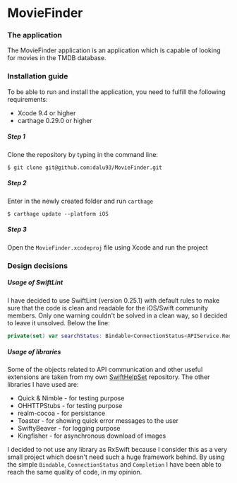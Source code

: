 # MovieFinder
### The application
The MovieFinder application is an application which is capable of looking for movies in the TMDB database.

### Installation guide
To be able to run and install the application, you need to fulfill the following requirements:
- Xcode 9.4 or higher
- carthage 0.29.0 or higher

##### Step 1
Clone the repository by typing in the command line:
```
$ git clone git@github.com:dalu93/MovieFinder.git
```
##### Step 2
Enter in the newly created folder and run `carthage`
```
$ carthage update --platform iOS
```
##### Step 3
Open the `MovieFinder.xcodeproj` file using Xcode and run the project

### Design decisions
##### Usage of SwiftLint
I have decided to use SwiftLint (version 0.25.1) with default rules to make sure that the 
code is clean and readable for the iOS/Swift community members. Only one warning couldn't be
solved in a clean way, so I decided to leave it unsolved. Below the line:
```swift
private(set) var searchStatus: Bindable<ConnectionStatus<APIService.RequestType, SearchResult>> = Bindable(.notStarted)
```
##### Usage of libraries
Some of the objects related to API communication and other useful extensions are taken from
my own [SwiftHelpSet](https://github.com/dalu93/SwiftHelpSet) repository.
The other libraries I have used are:
- Quick & Nimble - for testing purpose
- OHHTTPStubs - for testing purpose
- realm-cocoa - for persistance
- Toaster - for showing quick error messages to the user
- SwiftyBeaver - for logging purpose
- Kingfisher - for asynchronous download of images

I decided to not use any library as RxSwift because I consider this as a very small project
which doesn't need such a huge framework behind. By using the simple `Bindable`,
`ConnectionStatus` and `Completion` I have been able to reach the same quality of code, 
in my opinion.



